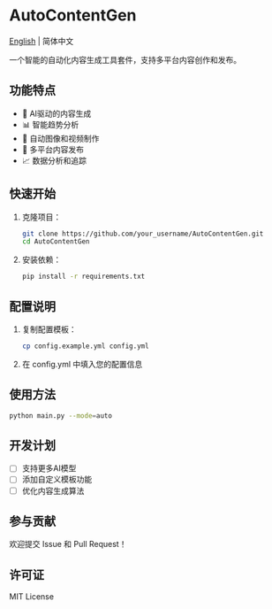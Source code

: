 # AutoContentGen

[English](./README.md) | 简体中文

一个智能的自动化内容生成工具套件，支持多平台内容创作和发布。

## 功能特点

- 🤖 AI驱动的内容生成
- 📊 智能趋势分析
- 🎨 自动图像和视频制作
- 📱 多平台内容发布
- 📈 数据分析和追踪

## 快速开始

1. 克隆项目：
   ```bash
   git clone https://github.com/your_username/AutoContentGen.git
   cd AutoContentGen
   ```

2. 安装依赖：
   ```bash
   pip install -r requirements.txt
   ```

## 配置说明

1. 复制配置模板：
   ```bash
   cp config.example.yml config.yml
   ```
2. 在 config.yml 中填入您的配置信息

## 使用方法

```bash
python main.py --mode=auto
```

## 开发计划

- [ ] 支持更多AI模型
- [ ] 添加自定义模板功能
- [ ] 优化内容生成算法

## 参与贡献

欢迎提交 Issue 和 Pull Request！

## 许可证

MIT License
